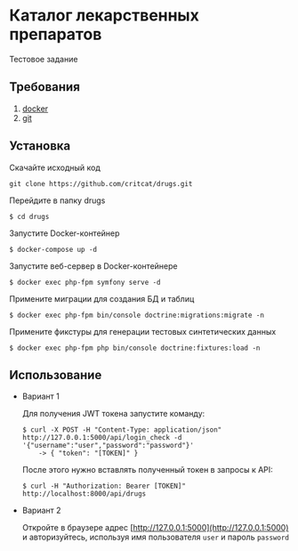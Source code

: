 Каталог лекарственных препаратов
================================
Тестовое задание

Требования
----------
1. [docker](https://www.docker.com/)
2. [git](https://git-scm.com/)

Установка
---------
Скачайте исходный код
```
git clone https://github.com/critcat/drugs.git
```
Перейдите в папку drugs
```
$ cd drugs
```
Запустите Docker-контейнер
```
$ docker-compose up -d
```
Запустите веб-сервер в Docker-контейнере 
```
$ docker exec php-fpm symfony serve -d
```
Примените миграции для создания БД и таблиц 
```
$ docker exec php-fpm bin/console doctrine:migrations:migrate -n
```

Примените фикстуры для генерации тестовых синтетических данных
```
$ docker exec php-fpm php bin/console doctrine:fixtures:load -n
```

Использование
-------------
+ Вариант 1

    Для получения JWT токена запустите команду:
    ```
    $ curl -X POST -H "Content-Type: application/json" http://127.0.0.1:5000/api/login_check -d '{"username":"user","password":"password"}'
        -> { "token": "[TOKEN]" } 
    ```
    После этого нужно вставлять полученный токен в запросы к API:
    ```
    $ curl -H "Authorization: Bearer [TOKEN]" http://localhost:8000/api/drugs
    ```
+ Вариант 2
    
    Откройте в браузере адрес [http://127.0.0.1:5000](http://127.0.0.1:5000) и авторизуйтесь, используя имя пользователя `user` и пароль `password` 